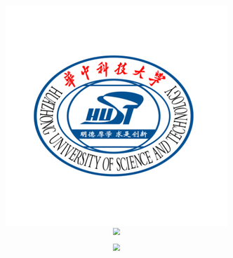 
<div align = center>
<img src="./HUST.png" />
</div>

<div align="center">
  <img src="https://nuyoahwjl.github.io/img/coding.gif" />
</div>

<br>

<div align="center">
  <img src="https://img.shields.io/github/languages/code-size/Nuyoahwjl/HUST-CS?logo=visualstudiocode&style=for-the-badge" />
</div>
